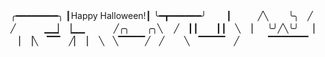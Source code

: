 ╭━━━━━━━━╮
┃Happy Halloween!┃
╰━┳━━━━━━╯
　　┃　　　╱╲
　　╰╮　╱　╱
　　　▁▁▏▕▁▁　
　　╱╭╮　　╭╮╲
　╱　┃┃　　┃┃　╲
　▏　╰╯╱╲╰╯　▕
　▏▕╲　▔▔　╱▏▕
　╲　╲▔▔▔▔╱　╱
　　╲　▔▔▔▔　╱
　　　▔▔▔▔▔▔
